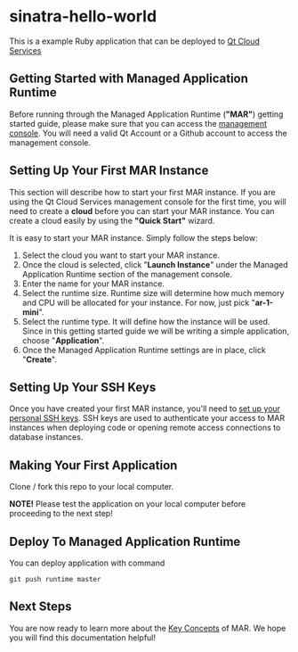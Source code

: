 sinatra-hello-world
===================

This is a example Ruby application that can be deployed to [Qt Cloud Services](https://www.qtcloudservices.com)

## Getting Started with Managed Application Runtime
Before running through the Managed Application Runtime (**"MAR"**) getting started guide, please make sure that you can access the [management console](https://console.qtcloudservices.com). You will need a valid Qt Account or a Github account to access the management console.

## Setting Up Your First MAR Instance
This section will describe how to start your first MAR instance. If you are using the Qt Cloud Services management console for the first time, you will need to create a **cloud** before you can start your MAR instance. You can create a cloud easily by using the **"Quick Start"** wizard.

It is easy to start your MAR instance. Simply follow the steps below:

1. Select the cloud you want to start your MAR instance.
2. Once the cloud is selected, click "**Launch Instance**" under the Managed Application Runtime section of the management console.
3. Enter the name for your MAR instance.
4. Select the runtime size. Runtime size will determine how much memory and CPU will be allocated for your instance. For now, just pick "**ar-1-mini**".
5. Select the runtime type. It will define how the instance will be used. Since in this getting started guide we will be writing a simple application, choose "**Application**".
6. Once the Managed Application Runtime settings are in place, click "**Create**".

## Setting Up Your SSH Keys
Once you have created your first MAR instance, you'll need to [set up your personal SSH keys](https://developer.qtcloudservices.com/mar/key-concepts/personal-ssh-keys). SSH keys are used to authenticate your access to MAR instances when deploying code or opening remote access connections to database instances.

## Making Your First Application
Clone / fork this repo to your local computer.

**NOTE!** Please test the application on your local computer before proceeding to the next step!

## Deploy To Managed Application Runtime
You can deploy application with command 
```
git push runtime master
```
## Next Steps
You are now ready to learn more about the [Key Concepts](https://developer.qtcloudservices.com/mar/key-concepts) of MAR. We hope you will find this documentation helpful!
